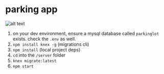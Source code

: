 # parking app

![alt text](https://raw.githubusercontent.com/laaksomavrick/parking-app/master/img.png)

1. on your dev environment, ensure a mysql database called `parkinglot` exists. check the `.env` as well.
2. `npm install knex -g` (migrations cli)
3. `npm install` (local project deps)
3. `cd` into the `/server` folder
4. `knex migrate:latest`
5. `npm start` 


